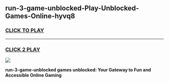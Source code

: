 
## run-3-game-unblocked-Play-Unblocked-Games-Online-hyvq8
<h3>
<a href="https://premium76.site?title=run-3-game-unblocked&ref=24A">CLICK TO PLAY</a></h3>
<hr>

<h3>
<a href="https://premium76.site?title=run-3-game-unblocked&ref=24A">CLICK 2 PLAY</a>
  
</h3>

<a href="https://premium76.site?title=run-3-game-unblocked&ref=24A"><img src="https://clearcache.store/games.png"></a>


**run-3-game-unblocked games unblocked: Your Gateway to Fun and Accessible Online Gaming**
